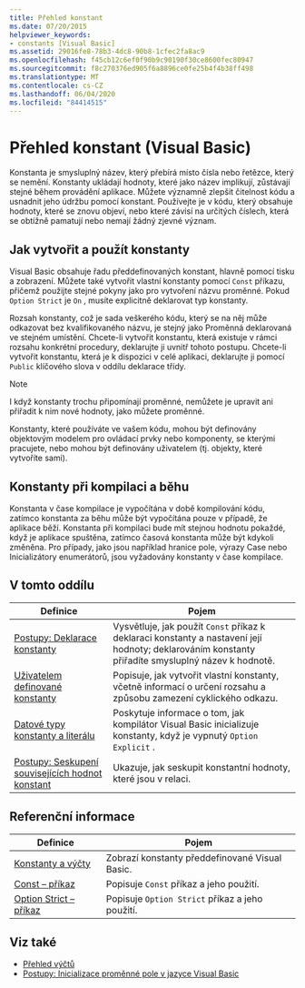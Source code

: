 ```yaml
---
title: Přehled konstant
ms.date: 07/20/2015
helpviewer_keywords:
- constants [Visual Basic]
ms.assetid: 29016fe8-78b3-4dc8-90b8-1cfec2fa8ac9
ms.openlocfilehash: f45cb12c6ef0f90b9c90190f30ce8600fec80947
ms.sourcegitcommit: f8c270376ed905f6a8896ce0fe25b4f4b38ff498
ms.translationtype: MT
ms.contentlocale: cs-CZ
ms.lasthandoff: 06/04/2020
ms.locfileid: "84414515"
---
```

# <a name="constants-overview-visual-basic"></a>Přehled konstant (Visual Basic)
Konstanta je smysluplný název, který přebírá místo čísla nebo řetězce, který se nemění. Konstanty ukládají hodnoty, které jako název implikují, zůstávají stejné během provádění aplikace. Můžete významně zlepšit čitelnost kódu a usnadnit jeho údržbu pomocí konstant. Používejte je v kódu, který obsahuje hodnoty, které se znovu objeví, nebo které závisí na určitých číslech, která se obtížně pamatují nebo nemají žádný zjevné význam.  
  
## <a name="how-to-create-and-use-constants"></a>Jak vytvořit a použít konstanty  
 Visual Basic obsahuje řadu předdefinovaných konstant, hlavně pomocí tisku a zobrazení. Můžete také vytvořit vlastní konstanty pomocí `Const` příkazu, přičemž použijte stejné pokyny jako pro vytvoření názvu proměnné. Pokud `Option Strict` je `On` , musíte explicitně deklarovat typ konstanty.  
  
 Rozsah konstanty, což je sada veškerého kódu, který se na něj může odkazovat bez kvalifikovaného názvu, je stejný jako Proměnná deklarovaná ve stejném umístění. Chcete-li vytvořit konstantu, která existuje v rámci rozsahu konkrétní procedury, deklarujte ji uvnitř tohoto postupu. Chcete-li vytvořit konstantu, která je k dispozici v celé aplikaci, deklarujte ji pomocí `Public` klíčového slova v oddílu deklarace třídy.  
  
> [!NOTE]
> I když konstanty trochu připomínají proměnné, nemůžete je upravit ani přiřadit k nim nové hodnoty, jako můžete proměnné.  
  
 Konstanty, které používáte ve vašem kódu, mohou být definovány objektovým modelem pro ovládací prvky nebo komponenty, se kterými pracujete, nebo mohou být definovány uživatelem (tj. objekty, které vytvoříte sami).  
  
## <a name="compile-time-and-run-time-constants"></a>Konstanty při kompilaci a běhu  
 Konstanta v čase kompilace je vypočítána v době kompilování kódu, zatímco konstanta za běhu může být vypočítána pouze v případě, že aplikace běží. Konstanta při kompilaci bude mít stejnou hodnotu pokaždé, když je aplikace spuštěna, zatímco časová konstanta může být kdykoli změněna. Pro případy, jako jsou například hranice pole, výrazy Case nebo Inicializátory enumerátorů, jsou vyžadovány konstanty v čase kompilace.  
  
## <a name="in-this-section"></a>V tomto oddílu  
  
|Definice|Pojem|  
|---|---|  
|[Postupy: Deklarace konstanty](how-to-declare-a-constant.md)|Vysvětluje, jak použít `Const` příkaz k deklaraci konstanty a nastavení její hodnoty; deklarováním konstanty přiřadíte smysluplný název k hodnotě.|  
|[Uživatelem definované konstanty](user-defined-constants.md)|Popisuje, jak vytvořit vlastní konstanty, včetně informací o určení rozsahu a způsobu zamezení cyklického odkazu.|  
|[Datové typy konstanty a literálu](constant-and-literal-data-types.md)|Poskytuje informace o tom, jak kompilátor Visual Basic inicializuje konstanty, když je vypnutý `Option Explicit` .|  
|[Postupy: Seskupení souvisejících hodnot konstant](how-to-group-related-constant-values-together.md)|Ukazuje, jak seskupit konstantní hodnoty, které jsou v relaci.|  
  
## <a name="reference"></a>Referenční informace  
  
|Definice|Pojem|  
|---|---|  
|[Konstanty a výčty](../../../language-reference/constants-and-enumerations.md)|Zobrazí konstanty předdefinované Visual Basic.|  
|[Const – příkaz](../../../language-reference/statements/const-statement.md)|Popisuje `Const` příkaz a jeho použití.|  
|[Option Strict – příkaz](../../../language-reference/statements/option-strict-statement.md)|Popisuje `Option Strict` příkaz a jeho použití.|  
  
## <a name="see-also"></a>Viz také

- [Přehled výčtů](enumerations-overview.md)
- [Postupy: Inicializace proměnné pole v jazyce Visual Basic](../arrays/how-to-initialize-an-array-variable.md)
